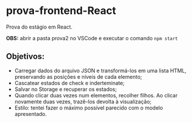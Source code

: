 # prova-frontend-React
Prova do estágio em React.

**OBS:** abrir a pasta prova2 no VSCode e executar o comando ```npm start```

## Objetivos: 
* Carregar dados do arquivo JSON e transformá-los em uma lista HTML, preservando as posições e níveis de cada elemento;
* Cascatear estados de check e inderteminate;
* Salvar no Storage e recuperar os estados;
* Quando clicar duas vezes num elementos, recolher filhos. Ao clicar novamente duas vezes, trazê-los devolta à visualização;
* Estilo: tentei fazer o máximo possível parecido com o modelo apresentado.
